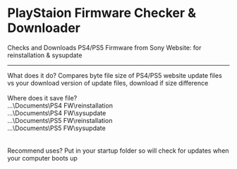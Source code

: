 # PlayStaion Firmware Checker & Downloader
Checks and Downloads PS4/PS5 Firmware from Sony Website: for reinstallation & sysupdate
<hr>
What does it do? Compares byte file size of PS4/PS5 website update files vs your download version of update files, download if size difference<br>
<br>
Where does it save file?<br>
...\Documents\PS4 FW\reinstallation<br>
...\Documents\PS4 FW\sysupdate<br>
...\Documents\PS5 FW\reinstallation<br>
...\Documents\PS5 FW\sysupdate<br>
<br>
<br>
Recommend uses? Put in your startup folder so will check for updates when your computer boots up
